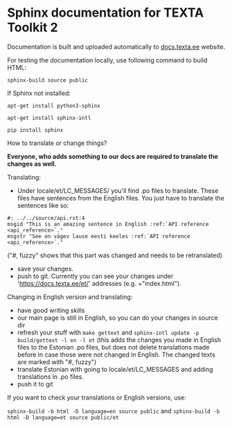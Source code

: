 # Sphinx documentation for TEXTA Toolkit 2

Documentation is built and uploaded automatically to [docs.texta.ee](https://docs.texta.ee/) website.

For testing the documentation locally, use following command to build HTML:

`sphinx-build source public`

If Sphinx not installed:

`apt-get install python3-sphinx`

`apt-get install sphinx-intl`

`pip install sphinx`

How to translate or change things?

**Everyone, who adds something to our docs are required to translate the changes as well.**

Translating:
- Under locale/et/LC_MESSAGES/ you'll find .po files to translate. These files have sentences from the English files. You just have to translate the sentences like so:

```
#: ../../source/api.rst:4
msgid "This is an amazing sentence in English :ref:`API reference <api_reference>`."
msgstr "See on vägev lause eesti keeles :ref:`API reference <api_reference>`."
```

("#, fuzzy" shows that this part was changed and needs to be retranslated)
- save your changes.
- push to git. Currently you can see your changes under 'https://docs.texta.ee/et/' addresses (e.g. +"index.html").

Changing in English version and translating:
- have good writing skills
- our main page is still in English, so you can do your changes in source dir
- refresh your stuff with 
`make gettext` and
`sphinx-intl update -p build/gettext -l en -l et` (this adds the changes you made in English files to the Estonian .po files, but does not delete translations made before in case those were not changed in English. The changed texts are marked with "#, fuzzy")
- translate Estonian with going to locale/et/LC_MESSAGES and adding translations in .po files.
- push it to git

If you want to check your translations or English versions, use:

`sphinx-build -b html -D language=en source public`
and
`sphinx-build -b html -D language=et source public/et`

